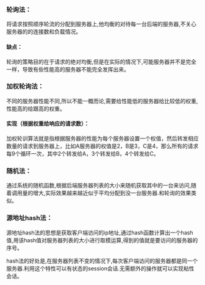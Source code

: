 ### 轮询法：

将请求按照顺序轮流的分配到服务器上,他均衡的对待每一台后端的服务器,不关心服务器的的连接数和负载情况。

#### **缺点：**

轮询的策略目的在于请求的绝对均衡,但是在实际的情况下,可能服务器并不是完全一样，导致有些性能高的服务器不能完全发挥出来。

### 加权轮询法：

不同的服务器性能不同,所以不能一概而论,需要给性能低的服务器给比较低的权重,性能高的给跟高的权重。

#### 实现（根据权重给响应的请求数）：

加权轮训算法就是指根据服务器的性能为每个服务器设置一个权值，然后转发相应数量的请求到服务器上，比如A服务器的权值是2，B是3，C是4，那么所有的请求每9个循环一次，其中2个转发给A，3个转发给B，4个转发给C。

### 随机法：

通过系统的随机函数,根据后端服务器列表的大小来随机获取其中的一台来访问,随着调用量的增大,实际效果越来越近似于平均分配到没一台服务器.和轮询的效果类似。

### 源地址hash法：

源地址hash法的思想是获取客户端访问的ip地址,通过hash函数计算出一个hash值,用该hash值对服务器列表的大小进行取模运算,得到的值就是要访问的服务器的序号。

hash法的好处是,在服务器列表不变的情况下,每次客户端访问的服务器都是同一个服务器.利用这个特性可以有状态的session会话.无需额外的操作就可以实现粘性会话。

 

 

